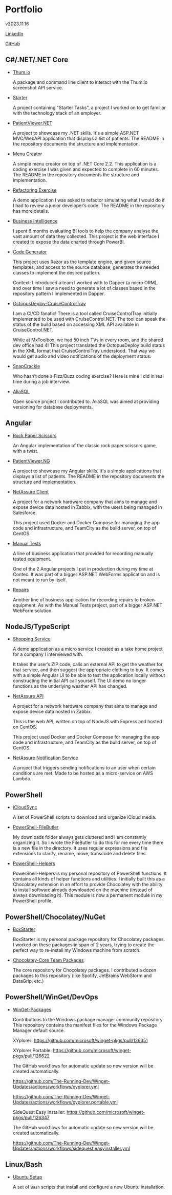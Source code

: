 # Portfolio

v2023.11.16

[LinkedIn](http://www.linkedin.com/in/therunningdev)

[GitHub](https://github.com/The-Running-Dev)

## C#/.NET/.NET Core

* [Thum.io](https://github.com/The-Running-Dev/Thum.io)

   A package and command line client to interact with the Thum.io screenshot API service.

* [Starter](https://github.com/The-Running-Dev/Starter.Stage7)

   A project containing "Starter Tasks", a project I worked on to get familiar with the technology stack of an employer.

* [PatientViewer.NET](https://github.com/The-Running-Dev/Demo-PatientVIewer.NET)

   A project to showcase my .NET skills. It's a simple ASP.NET MVC/WebAPI application that displays a list of patients. The README in the repository documents the structure and implementation.

* [Menu Creator](https://github.com/The-Running-Dev/Demo-MenuCreator)

   A simple menu creator on top of .NET Core 2.2. This application is a coding exercise I was given and expected to complete in 60 minutes. The README in the repository documents the structure and implementation.

* [Refactoring Exercise](https://github.com/The-Running-Dev/Demo-RefactoringExercise)

   A demo application I was asked to refactor simulating what I would do if I had to review a junior developer’s code. The README in the repository has more details.

* [Business Intelligence](https://github.com/The-Running-Dev/Contec-BusinessIntelligence)

   I spent 6 months evaluating BI tools to help the company analyse the vast amount of data they collected. This project is the web interface I created to expose the data charted through PowerBI.

* [Code Generator](https://github.com/The-Running-Dev/Tools-CodeGenerator)

   This project uses Razor as the template engine, and given source templates, and access to the source database, generates the needed classes to implement the desired pattern.

   Context: I introduced a team I worked with to Dapper (a micro ORM), and over time I saw a need to generate a lot of classes based in the repository pattern I implemented in Dapper.

* [OctopusDeploy-CruiseControlTray](https://github.com/The-Running-Dev/OctopusDeploy-CruiseControlTray)

   I am a CI/CD fanatic! There is a tool called CruiseControlTray initially implemented to be used with CruiseControl.NET. The tool can speak the status of the build based on accessing XML API available in CruiseControl.NET.

   While at MxToolbox, we had 50 inch TVs in every room, and the shared dev office had 4! This project translated the OctopusDeploy build status in the XML format that CruiseControlTray understood. That way we would get audio and video notifications of the deployment status.

* [SnapCrackle](https://github.com/The-Running-Dev/Demo-SnapCrackle)

   Who hasn’t done a Fizz/Buzz coding exercise? Here is mine I did in real time during a job interview.

* [AliaSQL](https://github.com/The-Running-Dev/Database-AliaSQL)

   Open source project I contributed to. AliaSQL was aimed at providing versioning for database deployments.

## Angular

* [Rock Paper Scissors](https://github.com/The-Running-Dev/Demo-RockPaperScissors)

   An Angular implementation of the classic rock paper scissors game, with a twist.

* [PatientViewer.NG](https://github.com/The-Running-Dev/Demo-PatientVIewer.NG)

   A project to showcase my Angular skills. It's a simple applications that displays a list of patients. The README in the repository documents the structure and implementation.

* [NetAssure Client](https://github.com/The-Running-Dev/Demo-NetAssure/tree/master/web-client/src)

   A project for a network hardware company that aims to manage and expose device data hosted in Zabbix, with the users being managed in Salesforce.

   This project used Docker and Docker Compose for managing the app code and infrastructure, and TeamCity as the build server, on top of CentOS.

* [Manual Tests](https://github.com/The-Running-Dev/Contec-ManualTests)

   A line of business application that provided for recording manually tested equipment.

   One of the 2 Angular projects I put in production during my time at Contec. It was part of a bigger ASP.NET WebForms application and is not meant to run by itself.

* [Repairs](https://github.com/The-Running-Dev/Contec-Repairs)

   Another line of business application for recording repairs to broken equipment. As with the Manual Tests project, part of a bigger ASP.NET WebForm solution.

## NodeJS/TypeScript

* [Shopping Service](https://github.com/The-Running-Dev/Demo-ShoppingService)

   A demo application as a micro service I created as a take home project for a company I interviewed with.

   It takes the user’s ZIP code, calls an external API to get the weather for that service, and then suggest the appropriate clothing to buy. It comes with a simple Angular UI to be able to test the application locally without constructing the initial API call yourself. The UI demo no longer functions as the underlying weather API has changed.

* [NetAssure API](https://github.com/The-Running-Dev/Demo-NetAssure/tree/master/web-client/server)

   A project for a network hardware company that aims to manage and expose device data hosted in Zabbix.

   This is the web API, written on top of NodeJS with Express and hosted on CentOS.

   This project used Docker and Docker Compose for managing the app code and infrastructure, and TeamCity as the build server, on top of CentOS.

* [NetAssure Notification Service](https://github.com/The-Running-Dev/Demo-NetAssure/tree/master/NotificationService)

   A project that triggers sending notifications to an user when certain conditions are met. Made to be hosted as a micro-service on AWS Lambda.

## PowerShell

* [iCloudSync](https://github.com/The-Running-Dev/iCloudSync)

   A set of PowerShell scripts to download and organize iCloud media.

* [PowerShell-FileButler](https://github.com/The-Running-Dev/PowerShell-FileButler)

   My downloads folder always gets cluttered and I am constantly organizing it. So I wrote the FileButler to do this for me every time there is a new file in the directory. It uses regular expressions and file extensions to clarify, rename, move, transcode and delete files.

* [PowerShell-Helpers](https://github.com/The-Running-Dev/PowerShell-Helpers)

   PowerShell-Helpers is my personal repository of PowerShell functions. It contains all kinds of helper functions and utilities. I initially built this as a Chocolatey extension in an effort to provide Chocolatey with the ability to install software already downloaded on the machine (instead of always downloading it). This module is now a permanent module in my PowerShell profile.

## PowerShell/Chocolatey/NuGet

* [BoxStarter](https://github.com/The-Running-Dev/BoxStarter)

   BoxStarter is my personal package repository for Chocolatey packages. I worked on these packages in span of 2 years, trying to create the perfect way to re-install my Windows machine from scratch.

* [Chocolatey-Core Team Packages](https://github.com/chocolatey/chocolatey-coreteampackages)

   The core repository for Chocolatey packages. I contributed a dozen packages to this repository (like Spotify, JetBrains WebStorm and DataGrip, etc.)

## PowerShell/WinGet/DevOps

* [WinGet-Packages](https://github.com/microsoft/winget-pkgs)

   Contributions to the Windows package manager community repository. This repository contains the manifest files for the Windows Package Manager default source.

   XYplorer: <https://github.com/microsoft/winget-pkgs/pull/126351>

   XYplorer Portable: <https://github.com/microsoft/winget-pkgs/pull/126622>

   The GitHub workflows for automatic update so new version will be created automatically.

   <https://github.com/The-Running-Dev/Winget-Updates/actions/workflows/xyplorer.yml>

   <https://github.com/The-Running-Dev/Winget-Updates/actions/workflows/xyplorer.portable.yml>

   SideQuest Easy Installer: <https://github.com/microsoft/winget-pkgs/pull/126347>

   The GitHub workflows for automatic update so new version will be created automatically.
   
   <https://github.com/The-Running-Dev/Winget-Updates/actions/workflows/sidequest.easyinstaller.yml>

## Linux/Bash

* [Ubuntu Setup](https://github.com/The-Running-Dev/Setup-Ubuntu)

   A set of ```Bash``` scripts that install and configure a new Ubuntu installation.

